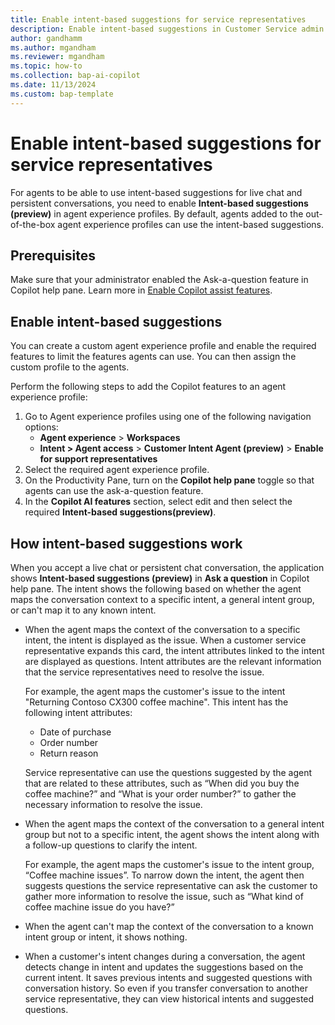 ```yaml
---
title: Enable intent-based suggestions for service representatives
description: Enable intent-based suggestions in Customer Service admin center or Contact Center admin center to help customer service representatives handle customer conversations with ease.
author: gandhamm
ms.author: mgandham
ms.reviewer: mgandham
ms.topic: how-to
ms.collection: bap-ai-copilot
ms.date: 11/13/2024
ms.custom: bap-template 
---
```


# Enable intent-based suggestions for service representatives

For agents to be able to use intent-based suggestions for live chat and persistent conversations, you need to enable **Intent-based suggestions (preview)** in agent experience profiles. By default, agents added to the out-of-the-box agent experience profiles can use the intent-based suggestions.

## Prerequisites

Make sure that your administrator enabled the Ask-a-question feature in Copilot help pane. Learn more in [Enable Copilot assist features](copilot-enable-help-pane.md).


## Enable intent-based suggestions

You can create a custom agent experience profile and enable the required features to limit the features agents can use. You can then assign the custom profile to the agents.

Perform the following steps to add the Copilot features to an agent experience profile:

1. Go to Agent experience profiles using one of the following navigation options:
   - **Agent experience** > **Workspaces**
   - **Intent > Agent access** > **Customer Intent Agent (preview)** > **Enable for support representatives**
1. Select the required agent experience profile.
1. On the Productivity Pane, turn on the **Copilot help pane** toggle so that agents can use the ask-a-question feature.
1. In the **Copilot AI features** section, select edit and then select the required **Intent-based suggestions(preview)**.


## How intent-based suggestions work

When you accept a live chat or persistent chat conversation, the application shows **Intent-based suggestions (preview)** in **Ask a question** in Copilot help pane. The intent shows the following based on whether the agent maps the conversation context to a specific intent, a general intent group, or can't map it to any known intent.

- When the agent maps the context of the conversation to a specific intent, the intent is displayed as the issue. When a customer service representative expands this card, the intent attributes linked to the intent are displayed as questions. Intent attributes are the relevant information that the service representatives need to resolve the issue.
   
  For example, the agent maps the customer's issue to the intent "Returning Contoso CX300 coffee machine". This intent has the following intent attributes:
    -	Date of purchase
    -	Order number
    -	Return reason

  Service representative can use the questions suggested by the agent that are related to these attributes, such as “When did you buy the coffee machine?” and “What is your order number?” to gather the necessary information to resolve the issue.

- When the agent maps the context of the conversation to a general intent group but not to a specific intent, the agent shows the intent along with a follow-up questions to clarify the intent. 

   For example, the agent maps the customer's issue to the intent group, “Coffee machine issues”. To narrow down the intent, the agent then suggests questions the service representative can ask the customer to gather more information to resolve the issue, such as “What kind of coffee machine issue do you have?”

- When the agent can't map the context of the conversation to a known intent group or intent, it shows nothing.
- When a customer's intent changes during a conversation, the agent detects change in intent and updates the suggestions based on the current intent. It saves previous intents and suggested questions with conversation history. So even if you transfer conversation to another service representative, they can view historical intents and suggested questions.
  